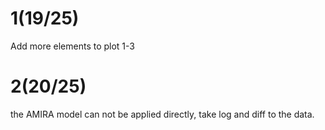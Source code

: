 # 1(19/25)

Add more elements to plot 1-3

# 2(20/25)

the AMIRA model can not be applied directly, take log and diff to the data.

